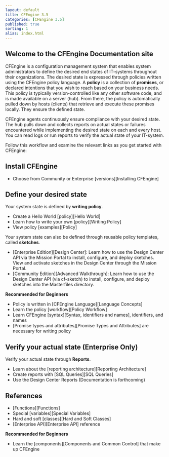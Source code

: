 ```yaml
---
layout: default
title: CFEngine 3.5
categories: [CFEngine 3.5]
published: true
sorting: 1
alias: index.html
---
```


## Welcome to the CFEngine Documentation site

CFEngine is a configuration management system that enables system administrators to define 
the desired end states of IT-systems throughout their organizations. The desired state is 
expressed through policies written using the CFEngine policy language. A **policy** is a 
collection of **promises**, or declared intentions that you wish to reach based on your business needs. 
This policy is typically version-controlled like any other software code, and is made available on a server (hub). 
From there, the policy is automatically pulled down by hosts (clients) that retrieve and execute these promises 
locally. They ensure the defined state.

CFEngine agents continuously ensure compliance with your desired state. The hub pulls down 
and collects reports on actual states or failures encountered while implementing the desired 
state on each and every host. You can read logs or run reports to verify the actual state of your IT-system.

Follow this workflow and examine the relevant links as you get started with CFEngine:

## Install CFEngine

* Choose from Community or Enterprise [versions][Installing CFEngine]

## Define your desired state

Your system state is defined by **writing policy**.

* Create a Hello World [policy][Hello World]
* Learn how to write your own [policy][Writing Policy]
* View policy [examples][Policy]

Your system state can also be defined through reusable policy templates, called **sketches**. 

* [Enterprise Edition][Design Center]: Learn how to use the Design Center API via the Mission Portal to 
install, configure, and deploy sketches. View and activate sketches in the Design Center 
through the Mission Portal.  
* [Community Edition][Advanced Walkthrough]: Learn how to use the Design Center API (via cf-sketch) to install, 
configure, and deploy sketches into the Masterfiles directory. 

**Recommended for Beginners**

* Policy is written in [CFEngine Language][Language Concepts]
* Learn the policy [workflow][Policy Workflow] 
* Learn CFEngine [syntax][Syntax, identifiers and names], identifiers, and names 
* [Promise types and attributes][Promise Types and Attributes] are necessary for writing policy

## Verify your actual state (Enterprise Only)

Verify your actual state through **Reports**.

* Learn about the [reporting architecture][Reporting Architecture]
* Create reports with [SQL Queries][SQL Queries] 
* Use the Design Center Reports (Documentation is forthcoming)

## References

* [Functions][Functions]
* Special [variables][Special Variables]
* Hard and soft [classes][Hard and Soft Classes]
* [Enterprise API][Enterprise API] reference

**Recommended for Beginners**

* Learn the [components][Components and Common Control] that make up CFEngine


